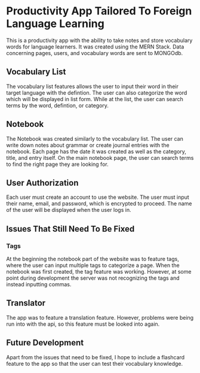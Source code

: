 # Productivity App Tailored To Foreign Language Learning

This is a productivity app with the ability to take notes and store vocabulary words for language learners. It was created using the MERN Stack. Data concerning pages, users, and vocabulary words are sent to MONGOdb. 

## Vocabulary List
The vocabulary list features allows the user to input their word in their target language with the defintion. The user can also categorize the word which will be displayed in list form. While at the list, the user can search terms by the word, defintion, or category.

## Notebook
The Notebook was created similarly to the vocabulary list. The user can write down notes about grammar or create journal entries with the notebook. Each page has the date it was created as well as the category, title, and entry itself. On the main notebook page, the user can search terms to find the right page they are looking for.

## User Authorization
Each user must create an account to use the website. The user must input their name, email, and password, which is encrypted to proceed. The name of the user will be displayed when the user logs in. 

## Issues That Still Need To Be Fixed
### Tags
At the beginning the notebook part of the website was to feature tags, where the user can input multiple tags to categorize a page. When the notebook was first created, the tag feature was working. However, at some point during development the server was not recognizing the tags and instead inputting commas. 

## Translator
The app was to feature a translation feature. However, problems were being run into with the api, so this feature must be looked into again. 

## Future Development
Apart from the issues that need to be fixed, I hope to include a flashcard feature to the app so that the user can test their vocabulary knowledge. 